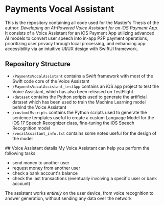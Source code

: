 # Payments Vocal Assistant

This is the repository containing all code used for the Master's Thesis of the author: *Developing an AI-Powered Voice Assistant for an iOS Payment App*. 
It consists of a Voice Assistant for an iOS Payment App utilizing advanced AI models to convert user speech into in-app P2P payment operations, prioritizing user privacy through local processing, and enhancing app accessibility via an intuitive UI/UX design with SwiftUI framework.

## Repository Structure
- `/PaymentsVocalAssistant` contains a Swift framework with most of the Swift code core of the Voice Assistant
- `/PaymentsVocalAssistant_testApp` contains an iOS app project to test the Voice Assistant, which has also been released on TestFlight
- `/dataset` contains the Python scripts used to generate the artificial dataset which has been used to train the Machine Learning model behind the Voice Assistant
- `/customLMscripts` contains the Python scripts used to generate the sentence templates useful to create a custom Language Model for the iOS 17 Speech Recognizer class, fine-tuning the iOS Speech Recognition model
- `/vocalAssistant_info.txt` contains some notes useful for the design of the model


## Voice Assistant details
My Voice Assistant can help you perform the following tasks:
-  send money to another user
-  request money from another user
-  check a bank account's balance
-  check the last transactions (eventually involving a specific user or bank account)
    
The assistant works *entirely* on the user device, from voice recognition to answer generation, without sending any data over the network

